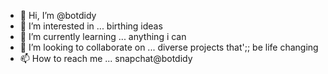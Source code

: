 - 👋 Hi, I’m @botdidy
- 👀 I’m interested in ... birthing ideas
- 🌱 I’m currently learning ... anything i can
- 💞️ I’m looking to collaborate on ... diverse projects that';; be life changing
- 📫 How to reach me ... snapchat@botdidy

<!---
botdidy/botdidy is a ✨ special ✨ repository because its `README.md` (this file) appears on your GitHub profile.
You can click the Preview link to take a look at your changes.
--->

